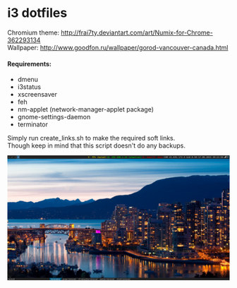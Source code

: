 # i3 dotfiles

Chromium theme: http://frai7ty.deviantart.com/art/Numix-for-Chrome-362293134  
Wallpaper: http://www.goodfon.ru/wallpaper/gorod-vancouver-canada.html

#### Requirements:
- dmenu
- i3status
- xscreensaver
- feh
- nm-applet (network-manager-applet package)
- gnome-settings-daemon
- terminator

Simply run create_links.sh to make the required soft links.  
Though keep in mind that this script doesn't do any backups.

![Screenshot](https://github.com/stee1rat/dotfiles/blob/master/screenshot.png)
